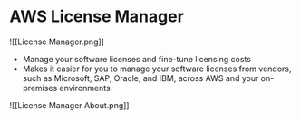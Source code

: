 # AWS License Manager
![[License Manager.png]]
- Manage your software licenses and fine-tune licensing costs
- Makes it easier for you to manage your software licenses from vendors, such as Microsoft, SAP, Oracle, and IBM, across AWS and your on-premises environments

![[License Manager About.png]]